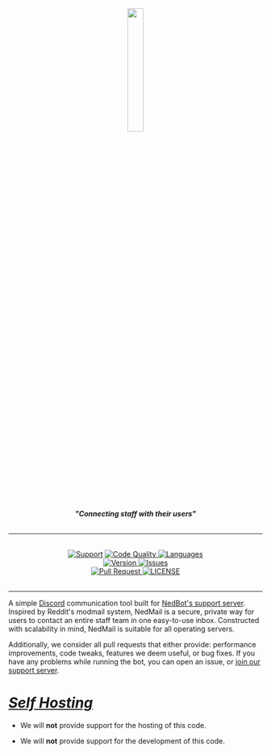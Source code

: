 <div align="center">
    <img src="https://cdn.discordapp.com/attachments/539148571719761920/690646452237631578/icon-black.png" align="center" width=25%>
  <br>
  <br>
    <strong> <i>"Connecting staff with their users"</i></strong>
  <br>
  <br>
  <hr>
  <br>
  <a href="https://discord.gg/n5GWyxZ">
    <img src="https://img.shields.io/discord/502930687503106068.svg?colorB=Blue&logo=discord&label=Support&style=for-the-badge" alt="Support"></a>

<a href="https://app.codacy.com/manual/T3NED/NedMail/dashboard?bid=17110660">
    <img src="https://img.shields.io/codacy/grade/d009d9fcc9f64fda85d205d2d7c7476b?logo=codacy&style=for-the-badge" alt="Code Quality">
</a>

<a href="https://github.com/T3NED/NedMail">
    <img src="https://img.shields.io/github/languages/top/T3NED/NedMail?logo=javascript&color=yellow&logoColor=yellow&style=for-the-badge" alt="Languages">
</a>
<br>
<a href="https://github.com/T3NED/NedMail">
    <img src="https://img.shields.io/github/package-json/v/T3NED/NedMail?logo=npm&style=for-the-badge" alt="Version">
</a>

<a href="https://github.com/T3NED/NedMail/issues">
    <img src="https://img.shields.io/github/issues/T3NED/NedMail?color=red&logo=github&logoColor=red&style=for-the-badge" alt="Issues">
</a>

<br>

<a href="https://github.com/T3NED/NedMail/pulls">
    <img src="https://img.shields.io/github/issues-pr/T3NED/NedMail?logo=github&logoColor=brightgreen&style=for-the-badge" alt="Pull Request">
</a>
<a href="https://github.com/T3NED/NedMail/blob/master/LICENSE"><img src="https://img.shields.io/github/license/T3NED/NedMail?color=37f149&style=for-the-badge" alt="LICENSE">
</a>

<br>
<br>

</div>

<hr>

A simple [Discord](https://discordapp.com/) communication tool built for [NedBot's support server](https://discord.gg/n5GWyxZ "Discord invite"). Inspired by Reddit's modmail system, NedMail is a secure, private way for users to contact an entire staff team in one easy-to-use inbox. Constructed with scalability in mind, NedMail is suitable for all operating servers.

Additionally, we consider all pull requests that either provide: performance improvements, code tweaks, features we deem useful, or bug fixes. If you have any problems while running the bot, you can open an issue, or [join our support server](https://discord.gg/n5GWyxZ "Discord invite").

# <i><B><u>Self Hosting</u></B></i>

- We will <b>not</b> provide support for the hosting of this code.

- We will <b>not</b> provide support for the development of this code.
